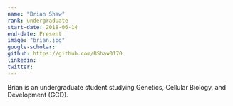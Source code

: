 ```yaml
---
name: "Brian Shaw"
rank: undergraduate
start-date: 2018-06-14
end-date: Present
image: "brian.jpg"
google-scholar:
github: https://github.com/BShaw0170
linkedin:
twitter:
---
```


Brian is an undergraduate student studying Genetics, Cellular Biology, and Development (GCD).
